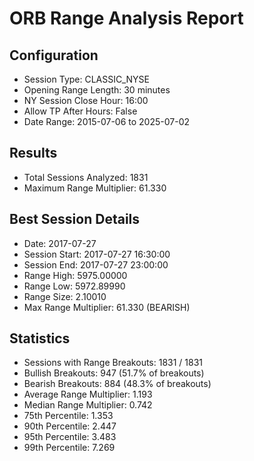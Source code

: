 # ORB Range Analysis Report
        
## Configuration
- Session Type: CLASSIC_NYSE
- Opening Range Length: 30 minutes
- NY Session Close Hour: 16:00
- Allow TP After Hours: False
- Date Range: 2015-07-06 to 2025-07-02

## Results
- Total Sessions Analyzed: 1831
- Maximum Range Multiplier: 61.330

## Best Session Details
- Date: 2017-07-27
- Session Start: 2017-07-27 16:30:00
- Session End: 2017-07-27 23:00:00
- Range High: 5975.00000
- Range Low: 5972.89990
- Range Size: 2.10010
- Max Range Multiplier: 61.330 (BEARISH)

## Statistics
- Sessions with Range Breakouts: 1831 / 1831
- Bullish Breakouts: 947 (51.7% of breakouts)
- Bearish Breakouts: 884 (48.3% of breakouts)
- Average Range Multiplier: 1.193
- Median Range Multiplier: 0.742
- 75th Percentile: 1.353
- 90th Percentile: 2.447
- 95th Percentile: 3.483
- 99th Percentile: 7.269
